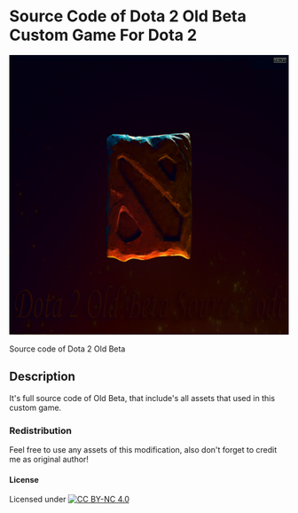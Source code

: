 # Source Code of Dota 2 Old Beta Custom Game For Dota 2

![Logo](https://raw.githubusercontent.com/L4-Wyrm/Dota-2-Old-Beta/master/Logo/Dota2_Old_Beta_Src_Logo.png "Logo")

Source code of Dota 2 Old Beta

## Description
It's full source code of Old Beta, that include's all assets that used in this custom game.

### Redistribution
Feel free to use any assets of this modification, also don't forget to credit me as original author!

#### License
Licensed under [![CC BY-NC 4.0](https://licensebuttons.net/l/by-nc/4.0/80x15.png)](https://creativecommons.org/licenses/by-nc/4.0/)